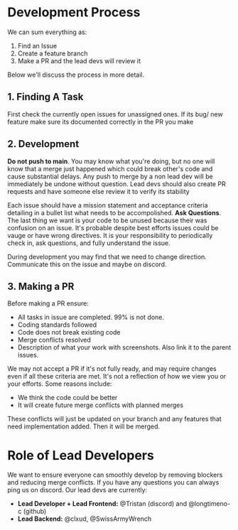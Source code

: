 # Development Process
We can sum everything as:
1. Find an Issue
2. Create a feature branch
3. Make a PR and the lead devs will review it

Below we'll discuss the process in more detail.

## 1. Finding A Task
First check the currently open issues for unassigned ones.
If its bug/ new feature make sure its documented correctly in the PR you make

## 2. Development
**Do not push to main**. You may know what you're doing, but no one will know that a merge just happened which could break other's code and cause substantial delays. Any push to merge by a non lead dev will be immediately be undone without question.
Lead devs should also create PR requests and have someone else review it to verify its stability

Each issue should have a mission statement and acceptance criteria detailing in a bullet list what needs to be accompolished. **Ask Questions**. The last thing we want is your code to be unused because their was confusion on an issue.
It's probable despite best efforts issues could be vauge or have wrong directives. It is your responsibility to periodically check in, ask questions, and fully understand the issue.

During development you may find that we need to change direction. Communicate this on the issue and maybe on discord.

## 3. Making a PR

Before making a PR ensure:
- All tasks in issue are completed. 99% is not done.
- Coding standards followed
- Code does not break existing code
- Merge conflicts resolved
- Description of what your work with screenshots. Also link it to the parent issues.

We may not accept a PR if it's not fully ready, and may require changes even if all these criteria are met. It's not a reflection of how we view you or your efforts. 
Some reasons include:
- We think the code could be better
- It will create future merge conflicts with planned merges

These conflicts will just be updated on your branch and any features that need implementation added. Then it will be merged.

# Role of Lead Developers
We want to ensure everyone can smoothly develop by removing blockers and reducing merge conflicts. If you have any questions you can always ping us on discord. 
Our lead devs are currently:
- **Lead Developer + Lead Frontend:** @Tristan (discord) and @longtimeno-c (github)
- **Lead Backend:** @clxud, @SwissArmyWrench

